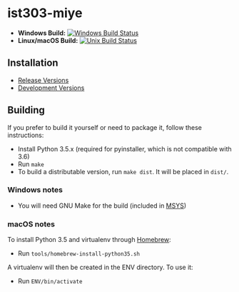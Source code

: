 # ist303-miye

* **Windows Build:** [![Windows Build Status](https://ci.appveyor.com/api/projects/status/ec1xha3wyti8dedd?svg=true)](https://ci.appveyor.com/project/morpheby/ist303-miye)
* **Linux/macOS Build:** [![Unix Build Status](https://travis-ci.org/morpheby/ist303-miye.svg?branch=master)](https://travis-ci.org/morpheby/ist303-miye)

## Installation ##

- [Release Versions](https://github.com/morpheby/ist303-miye/releases)
- [Development Versions](https://bintray.com/morpheby/ist303-miye/ist303-miye/_latestVersion)

## Building ##

If you prefer to build it yourself or need to package it, follow these instructions:

- Install Python 3.5.x (required for pyinstaller, which is not compatible with 3.6)
- Run `make`
- To build a distributable version, run `make dist`. It will be placed in `dist/`.

### Windows notes ###

- You will need GNU Make for the build (included in [MSYS](http://msys2.github.io))

### macOS notes ###

To install Python 3.5 and virtualenv through [Homebrew](http://brew.sh):

- Run `tools/homebrew-install-python35.sh`

A virtualenv will then be created in the ENV directory. To use it:

- Run `ENV/bin/activate`

